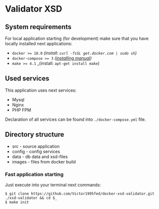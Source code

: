 # Validator XSD

## System requirements</h3>  
For local application starting (for development) make sure that you have locally installed next applications:

-   `docker >= 18.0` _(install: `curl -fsSL get.docker.com | sudo sh`)_
-   `docker-compose >= 3` _([installing manual](https://docs.docker.com/compose/install/#install-compose))_
-   `make >= 4.1` _(install: `apt-get install make`)


## Used services

This application uses next services:

-   Mysql
-   Nginx
-   PHP FPM

Declaration of all services can be found into `./docker-compose.yml` file.

## Directory structure
- src - source application
-  config - config services
- data - db data and xsd-files
- images - files from docker build

### Fast application starting

Just execute into your terminal next commands:

```
$ git clone https://github.com/Victor1995fed/docker-xsd-validator.git ./xsd-validator && cd $_
$ make init
```
